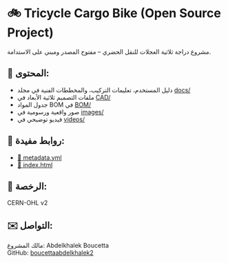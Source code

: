 # 🚲 Tricycle Cargo Bike (Open Source Project)

مشروع دراجة ثلاثية العجلات للنقل الحضري – مفتوح المصدر ومبني على الاستدامة.

## 🧩 المحتوى:
- دليل المستخدم، تعليمات التركيب، والمخططات الفنية في مجلد [docs/](./docs)
- ملفات التصميم ثلاثية الأبعاد في [CAD/](./CAD)
- جدول المواد BOM في [BOM/](./BOM)
- صور واقعية ورسومية في [images/](./images)
- فيديو توضيحي في [videos/](./videos)

## 🔗 روابط مفيدة:
- [📄 metadata.yml](./metadata.yml)
- [📘 index.html](./index.html)

## 📜 الرخصة:
CERN-OHL v2

## ✉️ التواصل:
مالك المشروع: Abdelkhalek Boucetta  
GitHub: [boucettaabdelkhalek2](https://github.com/boucettaabdelkhalek2)
